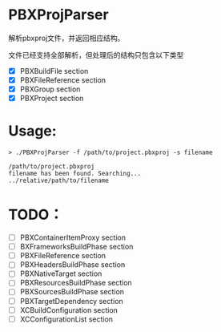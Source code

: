 # PBXProjParser

解析pbxproj文件，并返回相应结构。

文件已经支持全部解析，但处理后的结构只包含以下类型

- [x] PBXBuildFile section
- [x] PBXFileReference section
- [x] PBXGroup section
- [x] PBXProject section

# Usage:

`> ./PBXProjParser -f /path/to/project.pbxproj -s filename`

```shell
/path/to/project.pbxproj
filename has been found. Searching...
../relative/path/to/filename
```


# TODO：
- [ ] PBXContainerItemProxy section
- [ ] BXFrameworksBuildPhase section
- [ ] PBXFileReference section
- [ ] PBXHeadersBuildPhase section
- [ ] PBXNativeTarget section
- [ ] PBXResourcesBuildPhase section
- [ ] PBXSourcesBuildPhase section
- [ ] PBXTargetDependency section
- [ ] XCBuildConfiguration section
- [ ] XCConfigurationList section
